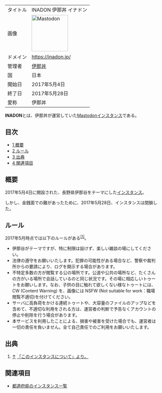 <div>

|          |                                                                                                                                                                                                                                                                                                        |
|----------|--------------------------------------------------------------------------------------------------------------------------------------------------------------------------------------------------------------------------------------------------------------------------------------------------------|
| タイトル | INADON 伊那丼 イナドン                                                                                                                                                                                                                                                                                 |
| 画像     | [<img src="/images/thumb/0/00/Mastodon_logo.png/120px-Mastodon_logo.png" srcset="/images/thumb/0/00/Mastodon_logo.png/180px-Mastodon_logo.png 1.5x, /images/0/00/Mastodon_logo.png 2x" width="120" height="120" alt="Mastodon" />](/%E3%83%95%E3%82%A1%E3%82%A4%E3%83%AB:Mastodon_logo.png "Mastodon") |
| ドメイン | <a href="https://inadon.jp/" rel="nofollow">https://inadon.jp/</a>                                                                                                                                                                                                                                     |
| 管理者   | <a href="https://inadon.jp/@inadon" rel="nofollow">伊那丼</a>                                                                                                                                                                                                                                          |
| 国       | 日本                                                                                                                                                                                                                                                                                                   |
| 開始日   | 2017年5月4日                                                                                                                                                                                                                                                                                           |
| 終了日   | 2017年5月28日                                                                                                                                                                                                                                                                                          |
| 愛称     | 伊那丼                                                                                                                                                                                                                                                                                                 |

**INADON**とは、伊那丼が運営していた[Mastodon](/%E3%83%9E%E3%82%B9%E3%83%88%E3%83%89%E3%83%B3 "マストドン")[インスタンス](/%E3%82%A4%E3%83%B3%E3%82%B9%E3%82%BF%E3%83%B3%E3%82%B9 "インスタンス")である。

<div>

<div lang="ja" dir="ltr">

## 目次

</div>

-   [1 概要](#.E6.A6.82.E8.A6.81)
-   [2 ルール](#.E3.83.AB.E3.83.BC.E3.83.AB)
-   [3 出典](#.E5.87.BA.E5.85.B8)
-   [4 関連項目](#.E9.96.A2.E9.80.A3.E9.A0.85.E7.9B.AE)

</div>

## 概要

2017年5月4日に開設された、長野県伊那谷をテーマにした[インスタンス](/%E3%82%A4%E3%83%B3%E3%82%B9%E3%82%BF%E3%83%B3%E3%82%B9 "インスタンス")。

しかし、金銭面での難があったために、2017年5月28日、インスタンスは閉鎖した。

## ルール

2017年5月時点では以下のルールがある<sup>[\[1\]](#cite_note-1)</sup>。

-   伊那谷がテーマですが、特に制限は設けず、楽しい雑談の場にしてください。
-   法律の遵守をお願いいたします。犯罪の可能性がある場合など、警察や裁判所からの要請により、ログを開示する場合があります。
-   不特定多数の方が閲覧する公の場所です。公道や公共の場所など、たくさんの方がいる場所で会話しているのと同じ状況です。その場に相応しいトゥートをお願いします。なお、子供の目に触れて欲しくない様なトゥートには、CW (Content Warning) を、画像には NSFW (Not suitable for work：職場閲覧不適切)を付けてください。
-   サーバに高負荷をかける連続トゥートや、大容量のファイルのアップなどを含めて、不適切な利用をされる方は、運営者の判断で予告なくアカウントの停止や削除を行う場合があります。
-   本サービスを利用したことによる、損害や被害を受けた場合でも、運営者は一切の責任を負いません。全て自己責任でのご利用をお願いいたします。

## 出典

<div>

1.  [↑](#cite_ref-1) <a href="https://inadon.jp/about/more" rel="nofollow">「このインスタンスについて」より。</a>

</div>

## 関連項目

-   [都道府県のインスタンス一覧](/%E9%83%BD%E9%81%93%E5%BA%9C%E7%9C%8C%E3%81%AE%E3%82%A4%E3%83%B3%E3%82%B9%E3%82%BF%E3%83%B3%E3%82%B9%E4%B8%80%E8%A6%A7 "都道府県のインスタンス一覧")

  

</div>
